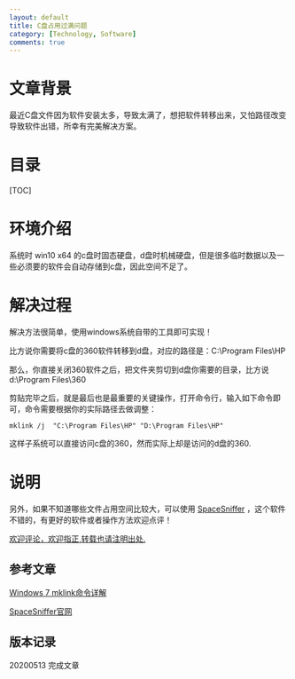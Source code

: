 ```yaml
---
layout: default
title: C盘占用过满问题
category: [Technology, Software]
comments: true
---
```


# 文章背景
最近C盘文件因为软件安装太多，导致太满了，想把软件转移出来，又怕路径改变导致软件出错，所幸有完美解决方案。










# 目录

[TOC]









# 环境介绍

系统时 win10 x64 的c盘时固态硬盘，d盘时机械硬盘，但是很多临时数据以及一些必须要的软件会自动存储到c盘，因此空间不足了。

# 解决过程

解决方法很简单，使用windows系统自带的工具即可实现！

比方说你需要将c盘的360软件转移到d盘，对应的路径是：C:\Program Files\HP


那么，你直接关闭360软件之后，把文件夹剪切到d盘你需要的目录，比方说 d:\Program Files\360

剪贴完毕之后，就是最后也是最重要的关键操作，打开命令行，输入如下命令即可，命令需要根据你的实际路径去做调整：
```
mklink /j  "C:\Program Files\HP" "D:\Program Files\HP"
```

这样子系统可以直接访问c盘的360，然而实际上却是访问的d盘的360.



# 说明

另外，如果不知道哪些文件占用空间比较大，可以使用 [SpaceSniffer](http://www.uderzo.it/ ) ，这个软件不错的，有更好的软件或者操作方法欢迎点评！

[欢迎评论，欢迎指正,转载也请注明出处.](https://wangkun19930608.github.io/technology/software/2020/05/13/mklink-spacesniffer/ )
## 参考文章

[Windows 7 mklink命令详解](https://www.cnblogs.com/youxin/p/3588722.html )

[SpaceSniffer官网](http://www.uderzo.it/ )


## 版本记录

20200513 完成文章



